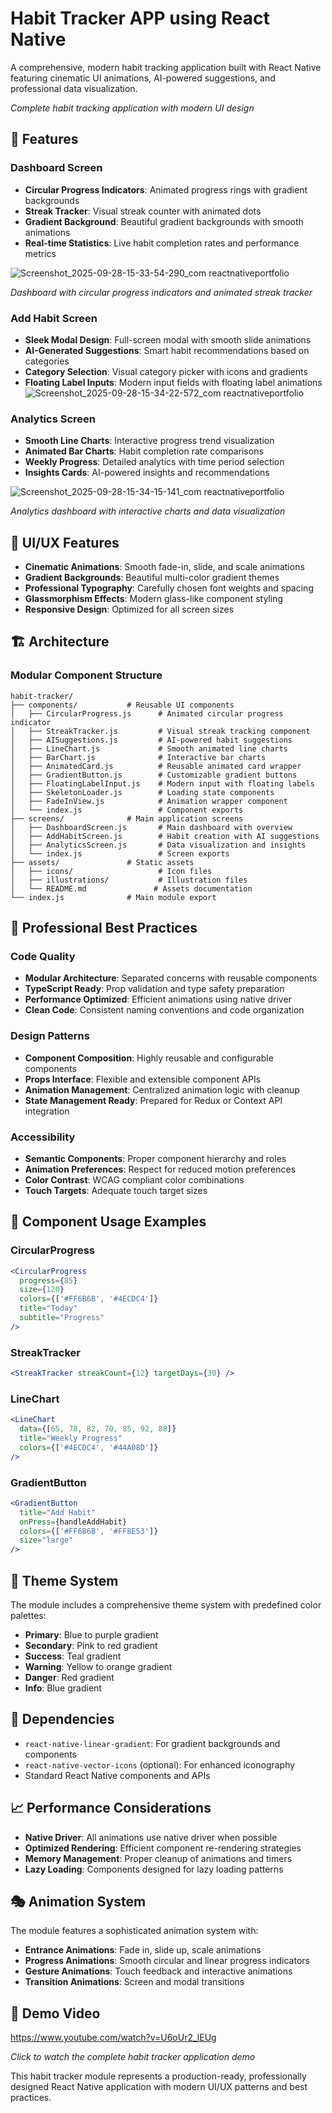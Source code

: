 # Habit Tracker APP using React Native

A comprehensive, modern habit tracking application built with React Native featuring cinematic UI animations, AI-powered suggestions, and professional data visualization.

_Complete habit tracking application with modern UI design_

## 🎯 Features

### Dashboard Screen

- **Circular Progress Indicators**: Animated progress rings with gradient backgrounds
- **Streak Tracker**: Visual streak counter with animated dots
- **Gradient Background**: Beautiful gradient backgrounds with smooth animations
- **Real-time Statistics**: Live habit completion rates and performance metrics

![Screenshot_2025-09-28-15-33-54-290_com reactnativeportfolio](https://github.com/user-attachments/assets/4d160b25-8066-454e-ac7e-51154d5274b0)

_Dashboard with circular progress indicators and animated streak tracker_

### Add Habit Screen

- **Sleek Modal Design**: Full-screen modal with smooth slide animations
- **AI-Generated Suggestions**: Smart habit recommendations based on categories
- **Category Selection**: Visual category picker with icons and gradients
- **Floating Label Inputs**: Modern input fields with floating label animations
![Screenshot_2025-09-28-15-34-22-572_com reactnativeportfolio](https://github.com/user-attachments/assets/c8940804-dcfe-4584-adfb-dd6272adbb94)


### Analytics Screen

- **Smooth Line Charts**: Interactive progress trend visualization
- **Animated Bar Charts**: Habit completion rate comparisons
- **Weekly Progress**: Detailed analytics with time period selection
- **Insights Cards**: AI-powered insights and recommendations

![Screenshot_2025-09-28-15-34-15-141_com reactnativeportfolio](https://github.com/user-attachments/assets/9a661dfc-099d-4158-af17-4c34edf179bd)

_Analytics dashboard with interactive charts and data visualization_

## 🎨 UI/UX Features

- **Cinematic Animations**: Smooth fade-in, slide, and scale animations
- **Gradient Backgrounds**: Beautiful multi-color gradient themes
- **Professional Typography**: Carefully chosen font weights and spacing
- **Glassmorphism Effects**: Modern glass-like component styling
- **Responsive Design**: Optimized for all screen sizes

## 🏗️ Architecture

### Modular Component Structure

```
habit-tracker/
├── components/           # Reusable UI components
│   ├── CircularProgress.js      # Animated circular progress indicator
│   ├── StreakTracker.js         # Visual streak tracking component
│   ├── AISuggestions.js         # AI-powered habit suggestions
│   ├── LineChart.js             # Smooth animated line charts
│   ├── BarChart.js              # Interactive bar charts
│   ├── AnimatedCard.js          # Reusable animated card wrapper
│   ├── GradientButton.js        # Customizable gradient buttons
│   ├── FloatingLabelInput.js    # Modern input with floating labels
│   ├── SkeletonLoader.js        # Loading state components
│   ├── FadeInView.js            # Animation wrapper component
│   └── index.js                 # Component exports
├── screens/              # Main application screens
│   ├── DashboardScreen.js       # Main dashboard with overview
│   ├── AddHabitScreen.js        # Habit creation with AI suggestions
│   ├── AnalyticsScreen.js       # Data visualization and insights
│   └── index.js                 # Screen exports
├── assets/               # Static assets
│   ├── icons/                   # Icon files
│   ├── illustrations/           # Illustration files
│   └── README.md               # Assets documentation
└── index.js              # Main module export
```

## 🚀 Professional Best Practices

### Code Quality

- **Modular Architecture**: Separated concerns with reusable components
- **TypeScript Ready**: Prop validation and type safety preparation
- **Performance Optimized**: Efficient animations using native driver
- **Clean Code**: Consistent naming conventions and code organization

### Design Patterns

- **Component Composition**: Highly reusable and configurable components
- **Props Interface**: Flexible and extensible component APIs
- **Animation Management**: Centralized animation logic with cleanup
- **State Management Ready**: Prepared for Redux or Context API integration

### Accessibility

- **Semantic Components**: Proper component hierarchy and roles
- **Animation Preferences**: Respect for reduced motion preferences
- **Color Contrast**: WCAG compliant color combinations
- **Touch Targets**: Adequate touch target sizes

## 📱 Component Usage Examples

### CircularProgress

```jsx
<CircularProgress
  progress={85}
  size={120}
  colors={['#FF6B6B', '#4ECDC4']}
  title="Today"
  subtitle="Progress"
/>
```

### StreakTracker

```jsx
<StreakTracker streakCount={12} targetDays={30} />
```

### LineChart

```jsx
<LineChart
  data={[65, 78, 82, 70, 85, 92, 88]}
  title="Weekly Progress"
  colors={['#4ECDC4', '#44A08D']}
/>
```

### GradientButton

```jsx
<GradientButton
  title="Add Habit"
  onPress={handleAddHabit}
  colors={['#FF6B6B', '#FF8E53']}
  size="large"
/>
```

## 🎨 Theme System

The module includes a comprehensive theme system with predefined color palettes:

- **Primary**: Blue to purple gradient
- **Secondary**: Pink to red gradient
- **Success**: Teal gradient
- **Warning**: Yellow to orange gradient
- **Danger**: Red gradient
- **Info**: Blue gradient

## 🔧 Dependencies

- `react-native-linear-gradient`: For gradient backgrounds and components
- `react-native-vector-icons` (optional): For enhanced iconography
- Standard React Native components and APIs

## 📈 Performance Considerations

- **Native Driver**: All animations use native driver when possible
- **Optimized Rendering**: Efficient component re-rendering strategies
- **Memory Management**: Proper cleanup of animations and timers
- **Lazy Loading**: Components designed for lazy loading patterns

## 🎭 Animation System

The module features a sophisticated animation system with:

- **Entrance Animations**: Fade in, slide up, scale animations
- **Progress Animations**: Smooth circular and linear progress indicators
- **Gesture Animations**: Touch feedback and interactive animations
- **Transition Animations**: Screen and modal transitions

## 🎥 Demo Video

https://www.youtube.com/watch?v=U6oUr2_lEUg

_Click to watch the complete habit tracker application demo_

This habit tracker module represents a production-ready, professionally designed React Native application with modern UI/UX patterns and best practices.
